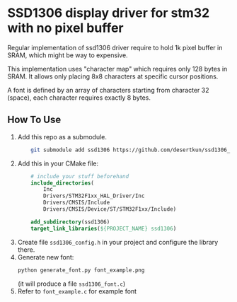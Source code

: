 # SSD1306 display driver for stm32 with no pixel buffer
Regular implementation of ssd1306 driver require to hold 1k pixel buffer in SRAM,
which might be way to expensive.

This implementation uses "character map" which requires only 128 bytes in SRAM.
It allows only placing 8x8 characters at specific cursor positions. 

A font is defined by an array of characters starting from character 32 (space), each
character requires exactly 8 bytes.

## How To Use
1. Add this repo as a submodule.
    ```bash
        git submodule add ssd1306 https://github.com/desertkun/ssd1306_no_1k.git
    ```
2. Add this in your CMake file:
    ```cmake
        # include your stuff beforehand
        include_directories(
            Inc
            Drivers/STM32F1xx_HAL_Driver/Inc
            Drivers/CMSIS/Include
            Drivers/CMSIS/Device/ST/STM32F1xx/Include)
    
        add_subdirectory(ssd1306)
        target_link_libraries(${PROJECT_NAME} ssd1306)
    ```
3. Create file `ssd1306_config.h` in your project and configure the library there.
3. Generate new font:
    ```bash
    python generate_font.py font_example.png
    ```
   (it will produce a file `ssd1306_font.c`)
5. Refer to `font_example.c` for example font